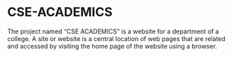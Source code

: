 # CSE-ACADEMICS
The project named “CSE ACADEMICS” is a website for a department of a college. A site or website is a central location of web pages that are related and accessed by visiting the home page of the website using a browser.
